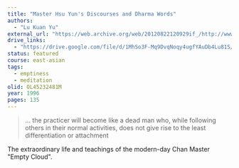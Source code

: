 ```yaml
---
title: "Master Hsu Yun's Discourses and Dharma Words"
authors:
  - "Lu Kuan Yu"
external_url: "https://web.archive.org/web/20120822120929if_/http://www.thezensite.com/ZenTeachings/Master_Hsu-Yun_Discourses_and_Dharma_Words.pdf"
drive_links:
  - "https://drive.google.com/file/d/1MhSo3F-Mq9DvqNoqy4ugfYAuDb4Lu81S/view?usp=drivesdk"
status: featured
course: east-asian
tags:
  - emptiness
  - meditation
olid: OL45232481M
year: 1996
pages: 135
---
```


> … the practicer will become like a dead man who, while following others in their normal activities, does not give rise to the least differentiation or attachment

The extraordinary life and teachings of the modern-day Chan Master "Empty Cloud".
